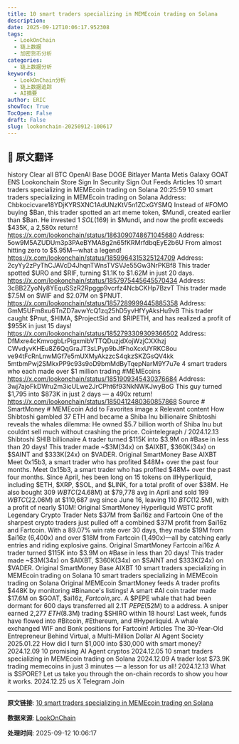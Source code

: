 ```yaml
---
title: 10 smart traders specializing in MEMEcoin trading on Solana
description: 
date: 2025-09-12T10:06:17.952308
tags:
  - LookOnChain
  - 链上数据
  - 加密货币分析
categories:
  - 链上数据分析
keywords:
  - LookOnChain分析
  - 链上数据追踪
  - AI摘要
author: ERIC
showToc: True
TocOpen: False
draft: False
slug: lookonchain-20250912-100617
---
```


## 📝 原文翻译

history Clear all BTC OpenAI Base DOGE Bitlayer Manta Metis Galaxy GOAT ENS Lookonchain Store Sign In Security Sign Out Feeds Articles 10 smart traders specializing in MEMEcoin trading on Solana 20:25:59 10 smart traders specializing in MEMEcoin trading on Solana Address: Chbkocicvare18YDjKYRSXNC1AdUNzKtV5n1ZCxGYSMQ Instead of #FOMO buying $Ban, this trader spotted an art meme token, $Mundi, created earlier than $Ban. He invested 1 $SOL($169) in $Mundi, and now the profit exceeds $435K, a 2,580x return! https://x.com/lookonchain/status/1863090748671045680 Address: 5ow9M5AZUDUm3p3PAeBYMA8g2n65fKRMrfdbqEyE2b6U From almost hitting zero to $5.95M—what a legend! https://x.com/lookonchain/status/1859964315325124709 Address: 2cyYy2zPyThCJAVcD4JhqnTWnsTVSVJe55Gw3NrPKBf8 This trader spotted $URO and $RIF, turning $1.1K to $1.62M in just 20 days. https://x.com/lookonchain/status/1857975445645570434 Address: 3cBB2ZyoNy8YEquSSzR2Rpggp9vcrfz4NcbCKHp7BzvT This trader made $7.5M on $WIF and $2.07M on $PNUT. https://x.com/lookonchain/status/1857289999445885358 Address: GmM5UFm8xu6TnZD7avwYcQ1zq25hD5yvHfYyAksHu9vB This trader caught $Pnut, $HIMA, $ProjectSid and $RIPETH, and has realized a profit of $955K in just 15 days! https://x.com/lookonchain/status/1852793309309366502 Address: DfMxre4cKmvogbLrPigxmibVTTQDuzjdXojWzjCXXhzj CWvdyvKHEu8Z6QqGraJT3sLPyp9bJfFhoXcxUYRKC8ou ve94tFcRnLnwMGf7e5mUXMyAkzzcS4qkzSKZGsQV4kk 5mtbmPwj2SMkxPP9c93s9oD9bmMdByTqepNarM9Y7u7e 4 smart traders who each made over $1 million trading #MEMEcoins https://x.com/lookonchain/status/1851909345430376684 Address: 3wj7ajoFkDWru2m3icULwe2JrCPht6f93NkNWKJwyBoG This guy turned $1,795 into $873K in just 2 days — a 490x return! https://x.com/lookonchain/status/1850412480360857868 Source # SmartMoney # MEMEcoin Add to Favorites image x Relevant content How Shibtoshi gambled 37 ETH and became a Shiba Inu billionaire Shibtoshi reveals the whales dilemma: He owned $5.7 billion worth of Shiba Inu but couldnt sell much without crashing the price. Cointelegraph / 2024.12.13 Shibtoshi SHIB billionaire A trader turned $115K into $3.9M on #Base in less than 20 days! This trader made ~$3M(34x) on $AIXBT, $360K(34x) on $SAINT and $333K(24x) on $VADER. Original SmartMoney Base AIXBT Meet 0x15b3, a smart trader who has profited $48M+ over the past four months. Meet 0x15b3, a smart trader who has profited $48M+ over the past four months. Since April, hes been long on 15 tokens on #Hyperliquid, including $ETH, $XRP, $SOL, and $LINK, for a total profit of over $38M. He also bought 309 $WBTC($24.68M) at $79,778 avg in April and sold 199 $WBTC($22.06M) at $110,687 avg since June 16, leaving 110 $BTC($12.5M), with a profit of nearly $10M! Original SmartMoney Hyperliquid WBTC profit Legendary Crypto Trader Nets $37M from $ai16z and Fartcoin One of the sharpest crypto traders just pulled off a combined $37M profit from $ai16z and Fartcoin. With a 89.07% win rate over 30 days, they made $19M from $ai16z (6,400x) and over $18M from Fartcoin (1,490x)—all by catching early entries and riding explosive gains. Original SmartMoney Fartcoin ai16z A trader turned $115K into $3.9M on #Base in less than 20 days! This trader made ~$3M(34x) on $AIXBT, $360K(34x) on $SAINT and $333K(24x) on $VADER. Original SmartMoney Base AIXBT 10 smart traders specializing in MEMEcoin trading on Solana 10 smart traders specializing in MEMEcoin trading on Solana Original MEMEcoin SmartMoney feeds A trader profits $448K by monitoring #Binance's listings! A smart #AI coin trader made $17.6M on $GOAT, $ai16z, $Fartcoin,$arc. A $PEPE whale that had been dormant for 600 days transferred all 2.1T $PEPE($52M) to a address. A sniper earned 2,277 $ETH ($8.3M) trading $SHIRO within 18 hours! Last week, funds have flowed into #Bitcoin, #Ethereum, and #Hyperliquid. A whale exchanged WIF and Bonk positions for Fartcoin! Articles The 30-Year-Old Entrepreneur Behind Virtual, a Multi-Million Dollar AI Agent Society 2025.01.22 How did I turn $1,000 into $30,000 with smart money? 2024.12.09 10 promising AI Agent cryptos 2024.12.05 10 smart traders specializing in MEMEcoin trading on Solana 2024.12.09 A trader lost $73.9K trading memecoins in just 3 minutes — a lesson for us all! 2024.12.13 What is $SPORE? Let us take you through the on-chain records to show you how it works. 2024.12.25 us X Telegram Join

---

**原文链接**: [10 smart traders specializing in MEMEcoin trading on Solana](https://www.lookonchain.com/articles/1029)

**数据来源**: [LookOnChain](https://www.lookonchain.com)

**处理时间**: 2025-09-12 10:06:17

